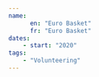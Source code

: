 ```yaml
---
name:
      en: "Euro Basket"
      fr: "Euro Basket"
dates:
    - start: "2020"
tags:
    - "Volunteering"
---
```


